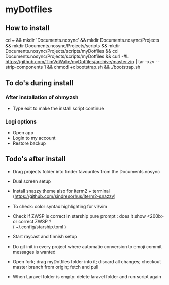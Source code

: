 # myDotfiles


## How to install
cd ~ && mkdir 'Documents.nosync' && mkdir Documents.nosync/Projects && mkdir Documents.nosync/Projects/scripts && mkdir Documents.nosync/Projects/scripts/myDotfiles && cd Documents.nosync/Projects/scripts/myDotfiles && curl -#L https://github.com/TimVdWalle/myDotfiles/archive/master.zip | tar -xzv --strip-components 1 && chmod +x bootstrap.sh && ./bootstrap.sh


## To do's during install

### After installation of ohmyzsh
+ Type exit to make the install script continue

### Logi options
+ Open app
+ Login to my account
+ Restore backup

## Todo's after install
+ Drag projects folder into finder favourites from the Documents.nosync
+ Dual screen setup
+ Install snazzy theme also for iterm2 + terminal
  (https://github.com/sindresorhus/iterm2-snazzy)
+ To check: color syntax highlighting for vi/vim
+ Check if ZWSP is correct in starship pure prompt : does it show <200b> or correct ZWSP ?  
  ( ~/.config/starship.toml )
+ Start raycast and finnish setup
+ Do git init in every project where automatic conversion to emoji commit messages is wanted 

+ Open fork; drag myDotfiles folder into it; discard all changes; checkout master branch from origin; fetch and pull
+ When Laravel folder is empty: delete laravel folder and run script again
